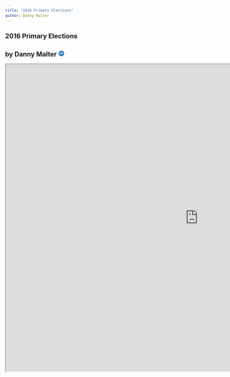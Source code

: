 ```yaml
---
title: "2016 Primary Elections"
author: Danny Malter
---
```


<html lang="en-us">
  <head>
    <meta charset="UTF-8">
    <title>2016 Primary Elections</title>
    <meta name="viewport" content="width=device-width, initial-scale=1">
    <link rel="stylesheet" type="text/css" href="stylesheets/normalize.css" media="screen">
    <link href='https://fonts.googleapis.com/css?family=Open+Sans:400,700' rel='stylesheet' type='text/css'>
    <link rel="stylesheet" type="text/css" href="stylesheets/stylesheet.css" media="screen">
    <link rel="stylesheet" type="text/css" href="stylesheets/github-light.css" media="screen">
  </head>
  <body>
    <section class="page-header">
      <h1 class="project-name">2016 Primary Elections</h1>
      <h2 class="project-tagline">by Danny Malter <a href="https://ca.linkedin.com/in/danmalter" target="_blank"><img src="tableau/image/in.png" height="20" weight="20" style="padding-top:5px;"></a></h2>
    </section>

<iframe src="https://public.tableau.com/profile/dim302#!/vizhome/2016PrimaryElection/Dashboard" width="1250" height="1000"></iframe>

  
  </body>
</html>
